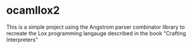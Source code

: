 # ocamllox2

This is a simple project using the Angstrom parser combinator library to recreate the Lox programming langauge described in the book "Crafting Interpreters"

